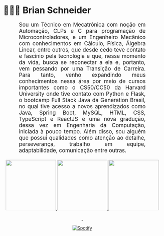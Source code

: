 <h1>👨🏻‍💻 Brian Schneider</h1> 

<p align:"center" style="text-align: justify; margin: 0 50px; font-size: 17px;" >
    Sou um Técnico em Mecatrônica com noção em Automação, CLPs e C para programação de Microcontroladores, e um Engenheiro Mecânico com conhecimentos em Cálculo, Física, Álgebra Linear, entre outros, que desde cedo teve contato e fascínio pela tecnologia e que, nesse momento da vida, busca se reconectar a ela e, portanto, vem pessando por uma Transição de Carreira. Para tanto, venho expandindo meus conhecimentos nessa área por meio de cursos importantes como o CS50/CC50 da Harvard University onde tive contato com Python e Flask, o bootcamp Full Stack Java da Generation Brasil, no qual tive acesso a novos aprendizados como Java, Spring Boot, MySQL, HTML, CSS, TypeScript e ReactJS e uma nova gradução, dessa vez em Engenharia da Computação, iniciada à pouco tempo. Além disso, sou alguém que possui qualidades como atenção ao detalhe, perseverança, trabalho em equipe, adaptabilidade, comunicação entre outras.
<br>
<br>
<div align="center">

<div class="stats" align="center">
  
  <a href="https://github.com/Brian-Schneider">
  <img height="160em" src="https://github-readme-stats.vercel.app/api?username=Brian-Schneider&hide=stars&count_private=true&show_icons=true&theme=chartreuse-dark&border_radius=20"/>
  <img height="160em" src="https://github-readme-stats.vercel.app/api/top-langs/?username=Brian-Schneider&layout=compact&show_icons=true&theme=chartreuse-dark&border_radius=20"/>
   <img height="160em" src="https://streak-stats.demolab.com?user=Brian-Schneider&count_private=true&theme=chartreuse-dark&border_radius=20"/>

 
</div>

&nbsp;<div align="center">
  [![Spotify](https://brian-schneider.vercel.app/api/spotify?background_color=0d1117&border_color=ffffff)](https://open.spotify.com/user/brian-schneider)
</div>
    
<!--  End Stats Cards -->

<!--
**Brian-Schneider/Brian-Schneider** is a ✨ _special_ ✨ repository because its `README.md` (this file) appears on your GitHub profile.

Here are some ideas to get you started:

- 🔭 I’m currently working on ...
- 🌱 I’m currently learning ...
- 👯 I’m looking to collaborate on ...
- 🤔 I’m looking for help with ...
- 💬 Ask me about ...
- 📫 How to reach me: ...
- 😄 Pronouns: ...
- ⚡ Fun fact: ...
-->
